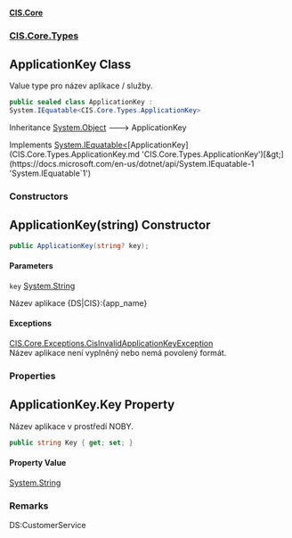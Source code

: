 #### [CIS.Core](index.md 'index')
### [CIS.Core.Types](CIS.Core.Types.md 'CIS.Core.Types')

## ApplicationKey Class

Value type pro název aplikace / služby.

```csharp
public sealed class ApplicationKey :
System.IEquatable<CIS.Core.Types.ApplicationKey>
```

Inheritance [System.Object](https://docs.microsoft.com/en-us/dotnet/api/System.Object 'System.Object') &#129106; ApplicationKey

Implements [System.IEquatable&lt;](https://docs.microsoft.com/en-us/dotnet/api/System.IEquatable-1 'System.IEquatable`1')[ApplicationKey](CIS.Core.Types.ApplicationKey.md 'CIS.Core.Types.ApplicationKey')[&gt;](https://docs.microsoft.com/en-us/dotnet/api/System.IEquatable-1 'System.IEquatable`1')
### Constructors

<a name='CIS.Core.Types.ApplicationKey.ApplicationKey(string)'></a>

## ApplicationKey(string) Constructor

```csharp
public ApplicationKey(string? key);
```
#### Parameters

<a name='CIS.Core.Types.ApplicationKey.ApplicationKey(string).key'></a>

`key` [System.String](https://docs.microsoft.com/en-us/dotnet/api/System.String 'System.String')

Název aplikace {DS|CIS}:{app_name}

#### Exceptions

[CIS.Core.Exceptions.CisInvalidApplicationKeyException](https://docs.microsoft.com/en-us/dotnet/api/CIS.Core.Exceptions.CisInvalidApplicationKeyException 'CIS.Core.Exceptions.CisInvalidApplicationKeyException')  
Název aplikace není vyplněný nebo nemá povolený formát.
### Properties

<a name='CIS.Core.Types.ApplicationKey.Key'></a>

## ApplicationKey.Key Property

Název aplikace v prostředí NOBY.

```csharp
public string Key { get; set; }
```

#### Property Value
[System.String](https://docs.microsoft.com/en-us/dotnet/api/System.String 'System.String')

### Remarks
DS:CustomerService